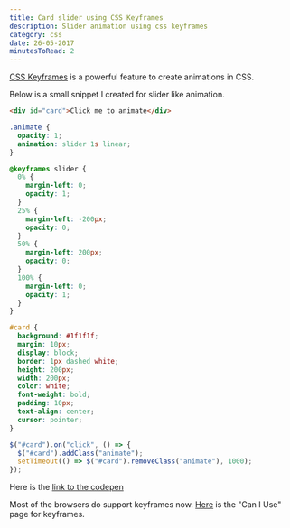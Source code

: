 ```yaml
---
title: Card slider using CSS Keyframes
description: Slider animation using css keyframes
category: css
date: 26-05-2017
minutesToRead: 2
---
```


[CSS Keyframes](https://developer.mozilla.org/en-US/docs/Web/CSS/%40keyframes) is a powerful feature to create animations in CSS.

Below is a small snippet I created for slider like animation.

```html
<div id="card">Click me to animate</div>
```

```css
.animate {
  opacity: 1;
  animation: slider 1s linear;
}

@keyframes slider {
  0% {
    margin-left: 0;
    opacity: 1;
  }
  25% {
    margin-left: -200px;
    opacity: 0;
  }
  50% {
    margin-left: 200px;
    opacity: 0;
  }
  100% {
    margin-left: 0;
    opacity: 1;
  }
}

#card {
  background: #1f1f1f;
  margin: 10px;
  display: block;
  border: 1px dashed white;
  height: 200px;
  width: 200px;
  color: white;
  font-weight: bold;
  padding: 10px;
  text-align: center;
  cursor: pointer;
}
```

```js
$("#card").on("click", () => {
  $("#card").addClass("animate");
  setTimeout(() => $("#card").removeClass("animate"), 1000);
});
```

Here is the [link to the codepen](https://codepen.io/prasann/pen/ppNLNL)

Most of the browsers do support keyframes now. [Here](https://caniuse.com/#feat=css-animation) is the "Can I Use" page for keyframes.
